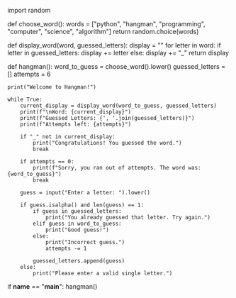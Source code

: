 import random

def choose_word():
    words = ["python", "hangman", "programming", "computer", "science", "algorithm"]
    return random.choice(words)

def display_word(word, guessed_letters):
    display = ""
    for letter in word:
        if letter in guessed_letters:
            display += letter
        else:
            display += "_"
    return display

def hangman():
    word_to_guess = choose_word().lower()
    guessed_letters = []
    attempts = 6

    print("Welcome to Hangman!")

    while True:
        current_display = display_word(word_to_guess, guessed_letters)
        print(f"\nWord: {current_display}")
        print(f"Guessed Letters: {', '.join(guessed_letters)}")
        print(f"Attempts left: {attempts}")

        if "_" not in current_display:
            print("Congratulations! You guessed the word.")
            break

        if attempts == 0:
            print(f"Sorry, you ran out of attempts. The word was: {word_to_guess}")
            break

        guess = input("Enter a letter: ").lower()

        if guess.isalpha() and len(guess) == 1:
            if guess in guessed_letters:
                print("You already guessed that letter. Try again.")
            elif guess in word_to_guess:
                print("Good guess!")
            else:
                print("Incorrect guess.")
                attempts -= 1

            guessed_letters.append(guess)
        else:
            print("Please enter a valid single letter.")

if __name__ == "__main__":
    hangman()
